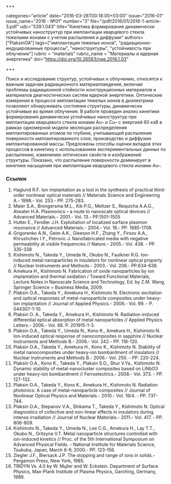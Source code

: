 +++

categories="article"
date="2016-03-28T00:18:00+03:00"
issue="2016-01"
issue_name="2016 - №01"
number="3"
file="/pdf/2016/01/2016-1-article-3.pdf"
udc="539.1.043"
title="Кинетика формирования динамически устойчивых наноструктур при имплантации кварцевого стекла тяжелыми ионами с учетом распыления и диффузии"
authors=["PlaksinOA"]
tags=["имплантация тяжелых ионов", "радиационно-индуцированные процессы", "наноструктуры", "устойчивость при облучении"]
rubric = "materials"
rubric_name = "Материалы и ядерная энергетика"
doi="https://doi.org/10.26583/npe.2016.1.03"

+++

Поиск и исследование структур, устойчивых к облучению, относятся к важным задачам радиационного материаловедения, включая проблемы радиационной стойкости конструкционных материалов и материалов диагностических систем ядерной энергетики. Оптические измерения в процессе имплантации тяжелых ионов в диэлектрики позволяют обнаруживать состояния структуры, динамически устойчивые во время облучения. В работе проведен анализ кинетики формирования динамически устойчивых наноструктур при имплантации кварцевого стекла ионами Au– и Cu– с энергией 60 кэВ в рамках одномерной модели эволюции распределения имплантированных атомов по глубине, учитывающей распыление поверхности имплантированного слоя, производство и диффузию имплантированной массы. Предложены способы оценки вкладов этих процессов в кинетику с использованием экспериментальных данных по распылению, изменению оптических свойств и изображений структуры. Показано, что распыление поверхности доминирует в кинетике насыщения при имплантации кварцевого стекла ионами Au–.

### Ссылки

1. Haglund R.F. Ion implantation as a tool in the synthesis of practical third-order nonlinear optical materials // Materials Science and Engineering A.- 1998.- Vol. 253.- PP. 275-283.
2. Maier S.A., Brongersma M.L., Kik P.G., Meltzer S., Requicha A.A.G., Atwater H.A. Plasmonics – a route to nanoscale optical devices // Advanced Materials.- 2001.- Vol. 13.- PP.1501-1505
3. Hutter E., Fendler J.H. Exploitation of localized surface plasmon resonance // Advanced Materials.- 2004.- Vol. 16.- PP. 1685-1706.
4. Grigorenko A.N., Geim A.K., Gleeson H.F., Zhang Y., Firsov A.A., Khrushchev I.Y., Petrovic J. Nanofabricated media with negative permeability at visible frequencies // Nature.- 2005.- Vol. 438. - PP. 335-338
5. Kishimoto N., Takeda Y., Umeda N., Okubo N., Faulkner R.G. Ion-induced metal nanoparticles in insulators for nonlinear optical property // Nuclear Instruments and Methods.- 2003.- Vol. 206.- PP.634-638.
6. Amekura H., Kishimoto N. Fabrication of oxide nanoparticles by ion implantation and thermal oxidation / Toward Functional Materials, Lecture Notes in Nanoscale Science and Technology, Ed. by Z.M. Wang, Springer Science + Business Media, 2009.
7. Plaksin O.A., Takeda Y., Amekura H., Kishimoto N. Electronic excitation and optical responses of metal-nanoparticle composites under heavy-ion implantation // Journal of Applied Physics.- 2006.- Vol. 99. - P. 044307-1-10.
8. Plaksin O. A., Takeda Y., Amekura H., Kishimoto N. Radiation-induced differential optical absorption of metal nanoparticles // Applied Physics Letters.- 2006.- Vol. 88. P. 201915-1-3.
9. Plaksin O.A., Takeda Y., Umeda N., Kono K., Amekura H., Kishimoto N. Ion-induced optical response of nanocomposites in sapphire // Nuclear Instruments and Methods B.- 2006.- Vol. 242.- PP. 118-120.
10. Plaksin O.A., Takeda Y., Amekura H., Kono K., Kishimoto N. Stability of metal nanocomposites under heavy-ion bombardment of insulators // Nuclear Instruments and Methods B.- 2006.- Vol. 250. - PP. 220-224.
11. Plaksin O.A., Kono K., Takeda Y., Plaksin S.O., Shur V.Ya., Kishimoto N. Dynamic stability of metal-nanocluster composites based on LiNbO3 under heavy-ion bombardment // Ferroelectrics.- 2008.- Vol. 373. - PP. 127-132.
12. Plaksin O.A., Takeda Y., Kono K., Amekura H., Kishimoto N. Radiation photonics: A case of metal-nanoparticle composites // Journal of Nonlinear Optical Physics and Materials.- 2010.- Vol. 19/4. - PP. 737-744.
13. Plaksin O.A., Stepanov V.A., Shikama T., Takeda Y., Kishimoto N. Optical diagnostics of collective and non-linear effects in insulators during intense irradiation // Journal of Nuclear Materials.- 2011.- Vol. 417. - PP. 806-809.
14. Kishimoto N., Takeda Y., Umeda N., Lee C.G., Amekura H., Lay T.T., Okubo N., Gritsyna V.T. Metal nanoparticle structures controlled with ion-induced kinetics // Proc. of the 5th International Symposium on Advanced Physical Fields. - National Institute for Materials Science, Tsukuba, Japan, March 6-9, 2000.- PP. 123-156.
15. Ziegler J.F., Biersack J.P. The stopping and range of ions in solids.- Pergamon Press, New York, 1985.
16. TRIDYN Vs. 4.0 by W. Mцller and W. Eckstein. Department of Surface Physics, Max-Plank Institute of Plasma Physics, Garching, Germany, 1989.